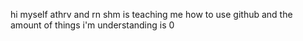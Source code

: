 hi myself athrv and rn shm is teaching me how to use github and the amount of things i'm understanding is 0

